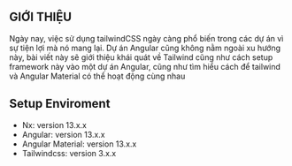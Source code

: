 ## GIỚI THIỆU
Ngày nay, việc sử dụng tailwindCSS ngày càng phổ biến trong các dự án vì sự tiện lợi mà nó mang lại. Dự án Angular cũng không nằm ngoài xu hướng này, bài viết này sẽ giới thiệu khái quát về Tailwind cũng như cách setup framework này vào một dự án Angular, cũng như tìm hiểu cách để tailwind và Angular Material có thể hoạt động cùng nhau
## Setup Enviroment
- Nx: version 13.x.x
- Angular: version 13.x.x
- Angular Material: version 13.x.x
- Tailwindcss: version 3.x.x
